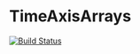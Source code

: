 # TimeAxisArrays

[![Build Status](https://travis-ci.org/GordStephen/TimeAxisArrays.jl.svg?branch=master)](https://travis-ci.org/GordStephen/TimeAxisArrays.jl)
